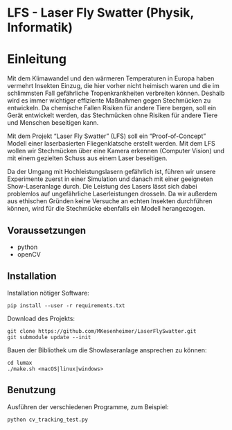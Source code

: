 # LFS - Laser Fly Swatter (Physik, Informatik)

# Einleitung
Mit dem Klimawandel und den wärmeren Temperaturen in Europa haben vermehrt Insekten Einzug, die hier vorher nicht heimisch waren und die im schlimmsten Fall gefährliche Tropenkrankheiten verbreiten können.
Deshalb wird es immer wichtiger effiziente Maßnahmen gegen Stechmücken zu entwickeln.
Da chemische Fallen Risiken für andere Tiere bergen, soll ein Gerät entwickelt werden, das Stechmücken ohne Risiken für andere Tiere und Menschen beseitigen kann.

Mit dem Projekt “Laser Fly Swatter” (LFS) soll ein “Proof-of-Concept” Modell einer laserbasierten Fliegenklatsche erstellt werden.
Mit dem LFS wollen wir Stechmücken über eine Kamera erkennen (Computer Vision) und mit einem gezielten Schuss aus einem Laser beseitigen.

Da der Umgang mit Hochleistungslasern gefährlich ist, führen wir unsere Experimente zuerst in einer Simulation und danach mit einer geeigneten Show-Laseranlage durch.
Die Leistung des Lasers lässt sich dabei problemlos auf ungefährliche Laserleistungen drosseln.
Da wir außerdem aus ethischen Gründen keine Versuche an echten Insekten durchführen können, wird für die Stechmücke ebenfalls ein Modell herangezogen.

## Voraussetzungen
* python
* openCV

## Installation
Installation nötiger Software:
```
pip install --user -r requirements.txt
```

Download des Projekts:
```
git clone https://github.com/MKesenheimer/LaserFlySwatter.git
git submodule update --init
```

Bauen der Bibliothek um die Showlaseranlage ansprechen zu können:
```
cd lumax
./make.sh <macOS|linux|windows>
```

## Benutzung
Ausführen der verschiedenen Programme, zum Beispiel:
```
python cv_tracking_test.py
```
